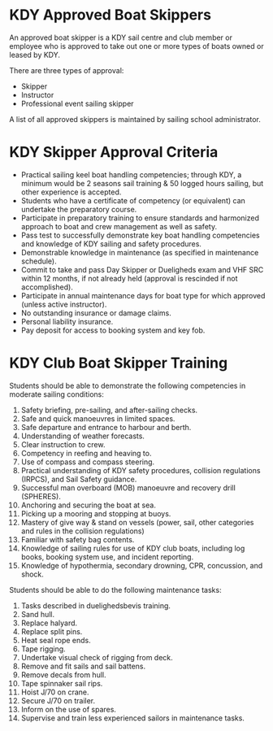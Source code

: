 # KDY Approved Boat Skippers

An approved boat skipper is a KDY sail centre and club member or employee who
is approved to take out one or more types of boats owned or leased by KDY.

There are three types of approval:

- Skipper
- Instructor
- Professional event sailing skipper

A list of all approved skippers is maintained by sailing school administrator.

# KDY Skipper Approval Criteria

- Practical sailing keel boat handling competencies; through KDY, a minimum
  would be 2 seasons sail training & 50 logged hours sailing, but other
  experience is accepted.
- Students who have a certificate of competency (or equivalent) can undertake
  the preparatory course.
- Participate in preparatory training to ensure standards and harmonized
  approach to boat and crew management as well as safety.
- Pass test to successfully demonstrate key boat handling competencies and
  knowledge of KDY sailing and safety procedures.
- Demonstrable knowledge in maintenance (as specified in maintenance schedule).
- Commit to take and pass Day Skipper or Dueligheds exam and VHF SRC within 12
  months, if not already held (approval is rescinded if not accomplished).
- Participate in annual maintenance days for boat type for which approved
  (unless active instructor).
- No outstanding insurance or damage claims.
- Personal liability insurance.
- Pay deposit for access to booking system and key fob.

# KDY Club Boat Skipper Training

Students should be able to demonstrate the following competencies in moderate
sailing conditions:

1. Safety briefing, pre-sailing, and after-sailing checks.
2. Safe and quick manoeuvres in limited spaces.
3. Safe departure and entrance to harbour and berth.
4. Understanding of weather forecasts.
5. Clear instruction to crew.
6. Competency in reefing and heaving to.
7. Use of compass and compass steering.
8. Practical understanding of KDY safety procedures, collision regulations
   (IRPCS), and Sail Safety guidance.
9. Successful man overboard (MOB) manoeuvre and recovery drill (SPHERES).
10. Anchoring and securing the boat at sea.
11. Picking up a mooring and stopping at buoys.
12. Mastery of give way & stand on vessels (power, sail, other categories and
    rules in the collision regulations)
13. Familiar with safety bag contents.
14. Knowledge of sailing rules for use of KDY club boats, including log books,
    booking system use, and incident reporting.
15. Knowledge of hypothermia, secondary drowning, CPR, concussion, and shock.

Students should be able to do the following maintenance tasks:

1. Tasks described in duelighedsbevis training.
2. Sand hull.
3. Replace halyard.
4. Replace split pins.
5. Heat seal rope ends.
6. Tape rigging.
7. Undertake visual check of rigging from deck.
8. Remove and fit sails and sail battens.
9. Remove decals from hull.
10. Tape spinnaker sail rips.
11. Hoist J/70 on crane.
12. Secure J/70 on trailer.
13. Inform on the use of spares.
14. Supervise and train less experienced sailors in maintenance tasks.
